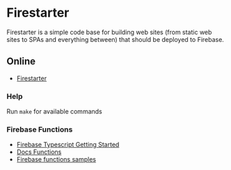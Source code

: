 # Firestarter
Firestarter is a simple code base for building web sites (from
static web sites to SPAs and everything between) that should be
deployed to Firebase.

## Online
* [Firestarter](https://firestarterslim.firebaseapp.com)

### Help
Run `make` for available commands



### Firebase Functions
* [Firebase Typescript Getting Started](https://github.com/firebase/functions-samples/tree/master/typescript-getting-started)
* [Docs Functions](https://firebase.google.com/docs/functions/)
* [Firebase functions samples](https://github.com/firebase/functions-samples)
